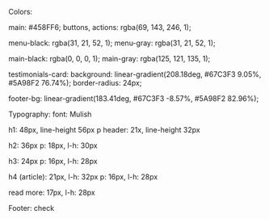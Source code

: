 Colors:

main: #458FF6;
buttons, actions: rgba(69, 143, 246, 1);

menu-black: rgba(31, 21, 52, 1);
menu-gray: rgba(31, 21, 52, 1);

main-black: rgba(0, 0, 0, 1);
main-gray: rgba(125, 121, 135, 1);

testimonials-card:
background: linear-gradient(208.18deg, #67C3F3 9.05%, #5A98F2 76.74%);
border-radius: 24px;

footer-bg: linear-gradient(183.41deg, #67C3F3 -8.57%, #5A98F2 82.96%);


Typography:
font: Mulish

h1: 48px, line-height 56px
p header: 21x, line-height 32px

h2: 36px
p: 18px, l-h: 30px

h3: 24px
p: 16px, l-h: 28px

h4 (article): 21px, l-h: 32px
p: 16px, l-h: 28px

read more: 17px, l-h: 28px

Footer: check
